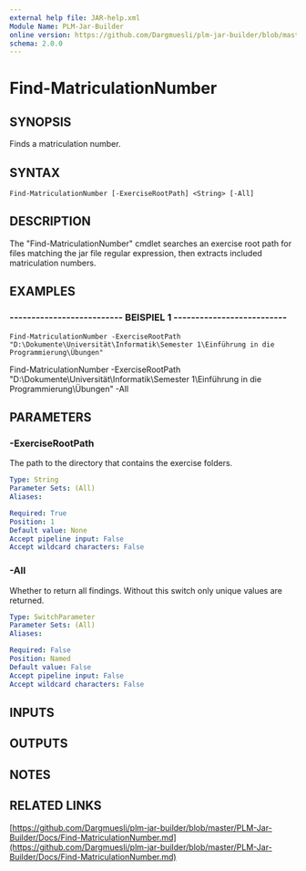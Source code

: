 ```yaml
---
external help file: JAR-help.xml
Module Name: PLM-Jar-Builder
online version: https://github.com/Dargmuesli/plm-jar-builder/blob/master/PLM-Jar-Builder/Docs/Find-MatriculationNumber.md
schema: 2.0.0
---
```


# Find-MatriculationNumber

## SYNOPSIS
Finds a matriculation number.

## SYNTAX

```
Find-MatriculationNumber [-ExerciseRootPath] <String> [-All]
```

## DESCRIPTION
The "Find-MatriculationNumber" cmdlet searches an exercise root path for files matching the jar file regular expression, then extracts included matriculation numbers.

## EXAMPLES

### -------------------------- BEISPIEL 1 --------------------------
```
Find-MatriculationNumber -ExerciseRootPath "D:\Dokumente\Universität\Informatik\Semester 1\Einführung in die Programmierung\Übungen"
```

Find-MatriculationNumber -ExerciseRootPath "D:\Dokumente\Universität\Informatik\Semester 1\Einführung in die Programmierung\Übungen" -All

## PARAMETERS

### -ExerciseRootPath
The path to the directory that contains the exercise folders.

```yaml
Type: String
Parameter Sets: (All)
Aliases: 

Required: True
Position: 1
Default value: None
Accept pipeline input: False
Accept wildcard characters: False
```

### -All
Whether to return all findings.
Without this switch only unique values are returned.

```yaml
Type: SwitchParameter
Parameter Sets: (All)
Aliases: 

Required: False
Position: Named
Default value: False
Accept pipeline input: False
Accept wildcard characters: False
```

## INPUTS

## OUTPUTS

## NOTES

## RELATED LINKS

[https://github.com/Dargmuesli/plm-jar-builder/blob/master/PLM-Jar-Builder/Docs/Find-MatriculationNumber.md](https://github.com/Dargmuesli/plm-jar-builder/blob/master/PLM-Jar-Builder/Docs/Find-MatriculationNumber.md)

